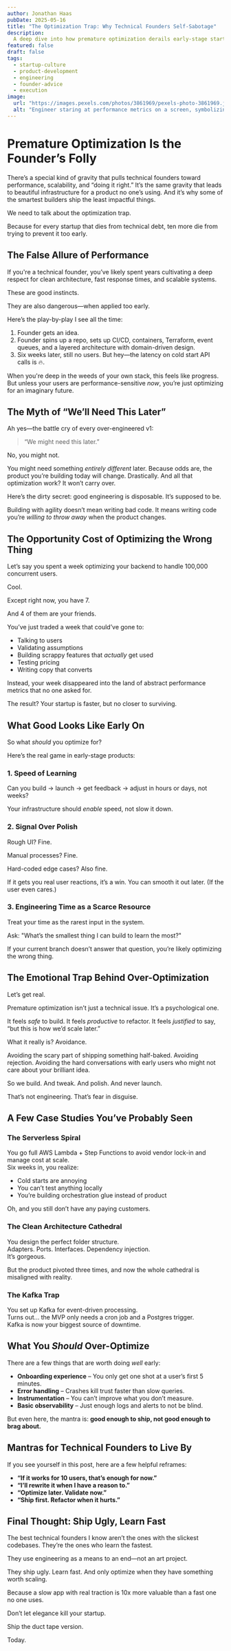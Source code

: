 ```yaml
---
author: Jonathan Haas
pubDate: 2025-05-16
title: "The Optimization Trap: Why Technical Founders Self-Sabotage"
description: 
  A deep dive into how premature optimization derails early-stage startups, especially when technical founders chase performance before product-market fit. Here's why doing less—at the right time—is often doing it right.
featured: false
draft: false
tags:
  - startup-culture
  - product-development
  - engineering
  - founder-advice
  - execution
image:
  url: "https://images.pexels.com/photos/3861969/pexels-photo-3861969.jpeg?auto=compress&cs=tinysrgb&w=1260&h=750&dpr=2"
  alt: "Engineer staring at performance metrics on a screen, symbolizing over-optimization in early product stages"
---
```


# Premature Optimization Is the Founder’s Folly

There’s a special kind of gravity that pulls technical founders toward performance, scalability, and “doing it right.” It’s the same gravity that leads to beautiful infrastructure for a product no one’s using. And it’s why some of the smartest builders ship the least impactful things.

We need to talk about the optimization trap.

Because for every startup that dies from technical debt, ten more die from trying to prevent it too early.

## The False Allure of Performance

If you're a technical founder, you’ve likely spent years cultivating a deep respect for clean architecture, fast response times, and scalable systems.

These are good instincts.

They are also dangerous—when applied too early.

Here’s the play-by-play I see all the time:

1. Founder gets an idea.
2. Founder spins up a repo, sets up CI/CD, containers, Terraform, event queues, and a layered architecture with domain-driven design.
3. Six weeks later, still no users. But hey—the latency on cold start API calls is 🔥.

When you're deep in the weeds of your own stack, this feels like progress. But unless your users are performance-sensitive *now*, you’re just optimizing for an imaginary future.

## The Myth of “We’ll Need This Later”

Ah yes—the battle cry of every over-engineered v1:

> “We might need this later.”

No, you might not.

You might need something *entirely different* later. Because odds are, the product you’re building today will change. Drastically. And all that optimization work? It won’t carry over.

Here’s the dirty secret: good engineering is disposable. It’s supposed to be.

Building with agility doesn’t mean writing bad code. It means writing code you’re *willing to throw away* when the product changes.

## The Opportunity Cost of Optimizing the Wrong Thing

Let’s say you spent a week optimizing your backend to handle 100,000 concurrent users.

Cool.

Except right now, you have 7.

And 4 of them are your friends.

You’ve just traded a week that could’ve gone to:

- Talking to users
- Validating assumptions
- Building scrappy features that *actually* get used
- Testing pricing
- Writing copy that converts

Instead, your week disappeared into the land of abstract performance metrics that no one asked for.

The result? Your startup is faster, but no closer to surviving.

## What Good Looks Like Early On

So what *should* you optimize for?

Here’s the real game in early-stage products:

### 1. **Speed of Learning**

Can you build → launch → get feedback → adjust in hours or days, not weeks?

Your infrastructure should *enable* speed, not slow it down.

### 2. **Signal Over Polish**

Rough UI? Fine.

Manual processes? Fine.

Hard-coded edge cases? Also fine.

If it gets you real user reactions, it’s a win. You can smooth it out later. (If the user even cares.)

### 3. **Engineering Time as a Scarce Resource**

Treat your time as the rarest input in the system.

Ask: "What’s the smallest thing I can build to learn the most?"

If your current branch doesn’t answer that question, you’re likely optimizing the wrong thing.

## The Emotional Trap Behind Over-Optimization

Let’s get real.

Premature optimization isn’t just a technical issue. It’s a psychological one.

It feels *safe* to build. It feels *productive* to refactor. It feels *justified* to say, “but this is how we’d scale later.”

What it really is? Avoidance.

Avoiding the scary part of shipping something half-baked. Avoiding rejection. Avoiding the hard conversations with early users who might not care about your brilliant idea.

So we build. And tweak. And polish. And never launch.

That’s not engineering. That’s fear in disguise.

## A Few Case Studies You’ve Probably Seen

### The Serverless Spiral

You go full AWS Lambda + Step Functions to avoid vendor lock-in and manage cost at scale.  
Six weeks in, you realize:

- Cold starts are annoying
- You can’t test anything locally
- You’re building orchestration glue instead of product

Oh, and you still don’t have any paying customers.

### The Clean Architecture Cathedral

You design the perfect folder structure.  
Adapters. Ports. Interfaces. Dependency injection.  
It’s gorgeous.

But the product pivoted three times, and now the whole cathedral is misaligned with reality.

### The Kafka Trap

You set up Kafka for event-driven processing.  
Turns out... the MVP only needs a cron job and a Postgres trigger.  
Kafka is now your biggest source of downtime.

## What You *Should* Over-Optimize

There are a few things that are worth doing *well* early:

- **Onboarding experience** – You only get one shot at a user’s first 5 minutes.
- **Error handling** – Crashes kill trust faster than slow queries.
- **Instrumentation** – You can’t improve what you don’t measure.
- **Basic observability** – Just enough logs and alerts to not be blind.

But even here, the mantra is: **good enough to ship, not good enough to brag about.**

## Mantras for Technical Founders to Live By

If you see yourself in this post, here are a few helpful reframes:

- **“If it works for 10 users, that’s enough for now.”**
- **“I’ll rewrite it when I have a reason to.”**
- **“Optimize later. Validate now.”**
- **“Ship first. Refactor when it hurts.”**

## Final Thought: Ship Ugly, Learn Fast

The best technical founders I know aren’t the ones with the slickest codebases. They’re the ones who learn the fastest.

They use engineering as a means to an end—not an art project.

They ship ugly. Learn fast. And only optimize when they have something worth scaling.

Because a slow app with real traction is 10x more valuable than a fast one no one uses.

Don’t let elegance kill your startup.

Ship the duct tape version.

Today.
